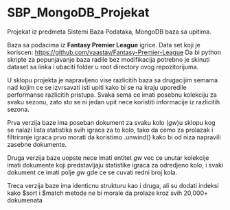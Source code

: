 # SBP_MongoDB_Projekat
Projekat iz predmeta Sistemi Baza Podataka, MongoDB baza sa upitima.

Baza sa podacima iz **Fantasy Premier League** igrice. Data set koji je koriscen: https://github.com/vaastav/Fantasy-Premier-League
Da bi python skripte za popunjavanje baza radile bez modifikacija potrebno je skinuti dataset sa linka i ubaciti folder u root directory ovog repozitorijuma.

U sklopu projekta je napravljeno vise razlicitih baza sa drugacijim semama nad kojim ce se izvrsavati isti upiti kako bi se na kraju uporedile performanse razlicitih pristupa. Svaka sema ce imati posebnu kolekciju za svaku sezonu, zato sto se ni jedan upit nece koristiti informacije iz razlicitih sezona.

Prva verzija baze ima poseban dokument za svaku kolo (*gw*)u sklopu kog se nalazi lista statistika svih igraca za to kolo, tako da cemo za prolazak i filtriranje igraca prvo morati da koristimo .unwind() kako bi od niza napravili zasebne dokumente.

Druga verzija baze uopste nece imati entitet *gw* vec ce unutar kolekcije imati dokumente koji predstavljaju statistike igraca za odredjeno kolo, i svaki dokument ce imati polje *gw* gde ce se cuvati redni broj kola.

Treca verzija baze ima identicnu strukturu kao i druga, ali su dodati indeksi kako $sort i $match metode ne bi morale da prolaze kroz svih 20,000+ dokumenata
